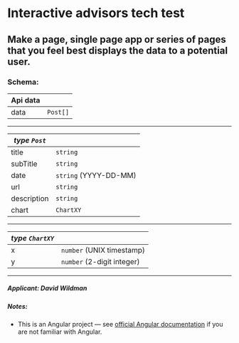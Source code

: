 # Interactive advisors tech test
**Make a page, single page app or series of pages that you feel best displays the data to a potential user.**
---
### Schema:
|Api data     ||
|---|---|
|data|`Post[]`|
---
|*type `Post`*     ||
|---|---|
|title|`string`|
|subTitle|`string`|
|date|`string` (YYYY-DD-MM)|
|url|`string`|
|description|`string`|
|chart|`ChartXY`|
---
|*type `ChartXY`*||
|---|---|
|x|`number` (UNIX timestamp)|
|y|`number` (2-digit integer)|
---
##### **Applicant**: David Wildman
##### **Notes**:

- This is an Angular project — see [official Angular documentation](https://angular.io/) if you are not familiar with Angular.

